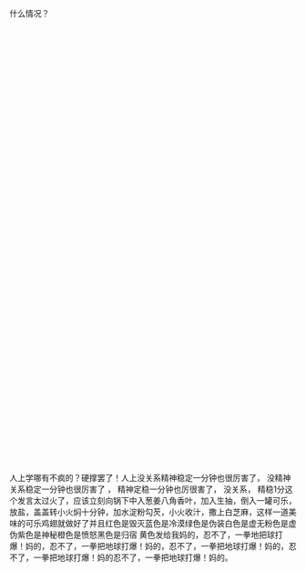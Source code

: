什么情况？

\
\
\
\
\
\
\
\
\
\
\
\
\
\
\
\
\
\
\
\
\
\
\
\
\
\
\
\
\
\
\
\
\
\
\
\
\
\
\
\
\
\
\
\
\
\
人上学哪有不疯的？硬撑罢了！人上没关系精神稳定一分钟也很厉害了， 没精神关系稳定一分钟也很厉害了 ， 精神定稳一分钟也厉很害了， 没关系， 精稳1分这个发言太过火了，应该立刻向锅下中入葱姜八角香叶，加入生抽，倒入一罐可乐，放盐，盖盖转小火焖十分钟，加水淀粉勾芡，小火收汁，撒上白芝麻，这样一道美味的可乐鸡翅就做好了并且红色是毁灭蓝色是冷漠绿色是伪装白色是虚无粉色是虚伪紫色是神秘橙色是愤怒黑色是归宿 黄色发给我妈的，忍不了，一拳地把球打爆！妈的，忍不了，一拳把地球打爆！妈的，忍不了，一拳把地球打爆！妈的，忍不了，一拳把地球打爆！妈的忍不了，一拳把地球打爆！妈的。
